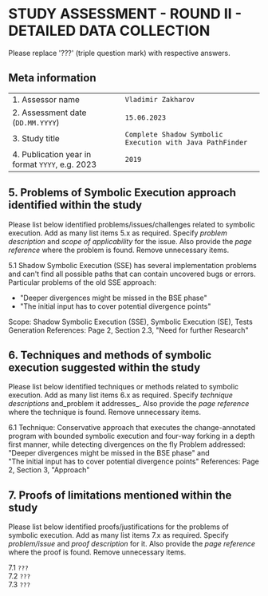 # STUDY ASSESSMENT - ROUND II - DETAILED DATA COLLECTION

Please replace '???' (triple question mark) with respective answers.

## Meta information

|                                                 |                                                           |
|-------------------------------------------------|-----------------------------------------------------------|
| 1. Assessor name                                | `Vladimir Zakharov`                                       |
| 2. Assessment date (`DD.MM.YYYY`)               | `15.06.2023`                                              | 
| 3. Study title                                  | `Complete Shadow Symbolic Execution with Java PathFinder` |
| 4. Publication year in format `YYYY`, e.g. 2023 | `2019`                                                    |

## 5. Problems of Symbolic Execution approach identified within the study

Please list below identified problems/issues/challenges related to symbolic
execution. Add as many list items 5.x as required. Specify _problem description_
and _scope of applicability_ for the issue. Also provide the _page reference_
where the problem is found. Remove unnecessary items.

5.1 Shadow Symbolic Execution (SSE) has several implementation problems and
can't find all possible paths that can contain uncovered bugs or errors.
Particular problems of the old SSE approach:

- "Deeper divergences might be missed in the BSE phase"
- "The initial input has to cover potential divergence points"

Scope: Shadow Symbolic Execution (SSE), Symbolic Execution (SE), Tests
Generation
References: Page 2, Section 2.3, "Need for further Research"

## 6. Techniques and methods of symbolic execution suggested within the study

Please list below identified techniques or methods related to symbolic
execution. Add as many list items 6.x as required. Specify _technique
descriptions_ and_problem it addresses_. Also provide the _page reference_ where
the technique is found. Remove unnecessary items.

6.1 Technique: Conservative approach that executes the change-annotated program
with bounded symbolic execution and four-way forking in a depth first manner,
while detecting divergences on the fly
Problem addressed: "Deeper divergences might be missed in the BSE phase" and  
"The initial input has to cover potential divergence points"
References: Page 2, Section 3, "Approach"

## 7. Proofs of limitations mentioned within the study

Please list below identified proofs/justifications for the problems of symbolic
execution. Add as many list items 7.x as required. Specify _problem/issue_ and
_proof description_ for it. Also provide the _page reference_ where the proof is
found. Remove unnecessary items.

7.1 `???`  
7.2 `???`  
7.3 `???`
